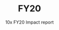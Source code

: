 ---
slug: fy20-impact-report
reportUrl: "/impact/10x_FY20_Impact_Report.pdf"
title: FY20
subtitle: 10x FY20 Impact report
year: 20
excerpt: In FY20, we delve into our journey of shipping prototypes to shipping live products. We showcase nine of our high-impact investments and introduce 10x dark matter - the spaces we explore in between. In our first dark matter, we cover the value we seek to produce as a program that isn't product-shaped.
template: "6"
pdf: true
permalink: false

---